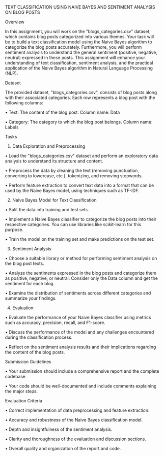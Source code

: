 TEXT CLASSIFICATION USING NAIVE BAYES AND SENTIMENT ANALYSIS ON BLOG POSTS

Overview

In this assignment, you will work on the "blogs_categories.csv" dataset, which contains blog posts categorized into various themes. Your task will be to build a text classification model using the Naive Bayes algorithm to categorize the blog posts accurately. Furthermore, you will perform sentiment analysis to understand the general sentiment (positive, negative, neutral) expressed in these posts. This assignment will enhance your understanding of text classification, sentiment analysis, and the practical application of the Naive Bayes algorithm in Natural Language Processing (NLP).

Dataset

The provided dataset, "blogs_categories.csv", consists of blog posts along with their associated categories. Each row represents a blog post with the following columns:

•	Text: The content of the blog post. Column name: Data

•	Category: The category to which the blog post belongs. Column name: Labels

Tasks

1. Data Exploration and Preprocessing

•	Load the "blogs_categories.csv" dataset and perform an exploratory data analysis to understand its structure and content.

•	Preprocess the data by cleaning the text (removing punctuation, converting to lowercase, etc.), tokenizing, and removing stopwords.

•	Perform feature extraction to convert text data into a format that can be used by the Naive Bayes model, using techniques such as TF-IDF.

2. Naive Bayes Model for Text Classification

•	Split the data into training and test sets.

•	Implement a Naive Bayes classifier to categorize the blog posts into their respective categories. You can use libraries like scikit-learn for this purpose.

•	Train the model on the training set and make predictions on the test set.

3. Sentiment Analysis

•	Choose a suitable library or method for performing sentiment analysis on the blog post texts.

•	Analyze the sentiments expressed in the blog posts and categorize them as positive, negative, or neutral. Consider only the Data column and get the sentiment for each blog.

•	Examine the distribution of sentiments across different categories and summarize your findings.

4. Evaluation

•	Evaluate the performance of your Naive Bayes classifier using metrics such as accuracy, precision, recall, and F1-score.

•	Discuss the performance of the model and any challenges encountered during the classification process.

•	Reflect on the sentiment analysis results and their implications regarding the content of the blog posts.

Submission Guidelines

•	Your submission should include a comprehensive report and the complete codebase.

•	Your code should be well-documented and include comments explaining the major steps.

Evaluation Criteria

•	Correct implementation of data preprocessing and feature extraction.

•	Accuracy and robustness of the Naive Bayes classification model.

•	Depth and insightfulness of the sentiment analysis.

•	Clarity and thoroughness of the evaluation and discussion sections.

•	Overall quality and organization of the report and code.
